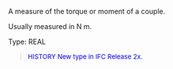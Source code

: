 ﻿A measure of the torque or moment of a couple.

Usually measured in N m.

Type: REAL

> <font size="-1" color="#0000FF">HISTORY New type in IFC Release 2x.
</font>
